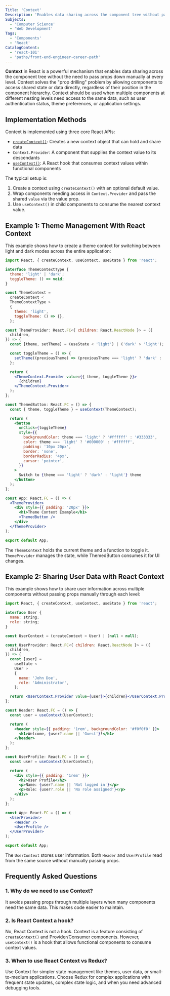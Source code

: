 ```yaml
---
Title: 'Context'
Description: 'Enables data sharing across the component tree without passing props down manually at every level.'
Subjects:
  - 'Computer Science'
  - 'Web Development'
Tags:
  - 'Components'
  - 'React'
CatalogContent:
  - 'react-101'
  - 'paths/front-end-engineer-career-path'
---
```


**Context** in React is a powerful mechanism that enables data sharing across the component tree without the need to pass props down manually at every level. Context solves the "prop drilling" problem by allowing components to access shared state or data directly, regardless of their position in the component hierarchy. Context should be used when multiple components at different nesting levels need access to the same data, such as user authentication status, theme preferences, or application settings.

## Implementation Methods

Context is implemented using three core React APIs:

- [`createContext()`](https://www.codecademy.com/resources/docs/react/context/createContext): Creates a new context object that can hold and share data
- `Context.Provider`: A component that supplies the context value to its descendants
- [`useContext()`](https://www.codecademy.com/resources/docs/react/context/createContext): A React hook that consumes context values within functional components

The typical setup is:

1. Create a context using `createContext()` with an optional default value.
2. Wrap components needing access in `Context.Provider` and pass the shared `value` via the value prop.
3. Use `useContext()` in child components to consume the nearest context value.

## Example 1: Theme Management With React Context

This example shows how to create a theme context for switching between light and dark modes across the entire application:

```jsx
import React, { createContext, useContext, useState } from 'react';

interface ThemeContextType {
  theme: 'light' | 'dark';
  toggleTheme: () => void;
}

const ThemeContext =
  createContext <
  ThemeContextType >
  {
    theme: 'light',
    toggleTheme: () => {},
  };

const ThemeProvider: React.FC<{ children: React.ReactNode }> = ({
  children,
}) => {
  const [theme, setTheme] = (useState < 'light') | ('dark' > 'light');

  const toggleTheme = () => {
    setTheme((previousTheme) => (previousTheme === 'light' ? 'dark' : 'light'));
  };

  return (
    <ThemeContext.Provider value={{ theme, toggleTheme }}>
      {children}
    </ThemeContext.Provider>
  );
};

const ThemedButton: React.FC = () => {
  const { theme, toggleTheme } = useContext(ThemeContext);

  return (
    <button
      onClick={toggleTheme}
      style={{
        backgroundColor: theme === 'light' ? '#ffffff' : '#333333',
        color: theme === 'light' ? '#000000' : '#ffffff',
        padding: '10px 20px',
        border: 'none',
        borderRadius: '4px',
        cursor: 'pointer',
      }}
    >
      Switch to {theme === 'light' ? 'dark' : 'light'} theme
    </button>
  );
};

const App: React.FC = () => (
  <ThemeProvider>
    <div style={{ padding: '20px' }}>
      <h1>Theme Context Example</h1>
      <ThemedButton />
    </div>
  </ThemeProvider>
);

export default App;
```

The `ThemeContext` holds the current theme and a function to toggle it. `ThemeProvider` manages the state, while ThemedButton consumes it for UI changes.

## Example 2: Sharing User Data with React Context

This example shows how to share user information across multiple components without passing props manually through each level:

```jsx
import React, { createContext, useContext, useState } from 'react';

interface User {
  name: string;
  role: string;
}

const UserContext = (createContext < User) | (null > null);

const UserProvider: React.FC<{ children: React.ReactNode }> = ({
  children,
}) => {
  const [user] =
    useState <
    User >
    {
      name: 'John Doe',
      role: 'Administrator',
    };

  return <UserContext.Provider value={user}>{children}</UserContext.Provider>;
};

const Header: React.FC = () => {
  const user = useContext(UserContext);

  return (
    <header style={{ padding: '1rem', backgroundColor: '#f0f0f0' }}>
      <h1>Welcome, {user?.name || 'Guest'}!</h1>
    </header>
  );
};

const UserProfile: React.FC = () => {
  const user = useContext(UserContext);

  return (
    <div style={{ padding: '1rem' }}>
      <h2>User Profile</h2>
      <p>Name: {user?.name || 'Not logged in'}</p>
      <p>Role: {user?.role || 'No role assigned'}</p>
    </div>
  );
};

const App: React.FC = () => (
  <UserProvider>
    <Header />
    <UserProfile />
  </UserProvider>
);

export default App;
```

The `UserContext` stores user information. Both `Header` and `UserProfile` read from the same source without manually passing props.

## Frequently Asked Questions

### 1. Why do we need to use Context?

It avoids passing props through multiple layers when many components need the same data. This makes code easier to maintain.

### 2. Is React Context a hook?

No, React Context is not a hook. Context is a feature consisting of `createContext()` and Provider/Consumer components. However, `useContext()` is a hook that allows functional components to consume context values.

### 3. When to use React Context vs Redux?

Use Context for simpler state management like themes, user data, or small-to-medium applications. Choose Redux for complex applications with frequent state updates, complex state logic, and when you need advanced debugging tools.
